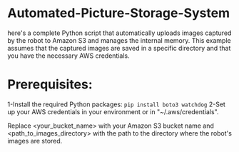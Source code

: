 # Automated-Picture-Storage-System
here's a complete Python script that automatically uploads images captured by the robot to Amazon S3 and manages the internal memory. This example assumes that the captured images are saved in a specific directory and that you have the necessary AWS credentials. 

 
# Prerequisites:
1-Install the required Python packages:
``` pip install boto3 watchdog ```
2-Set up your AWS credentials in your environment or in "~/.aws/credentials".

Replace <your_bucket_name> with your Amazon S3 bucket name and <path_to_images_directory> with the path to the directory where the robot's images are stored.

